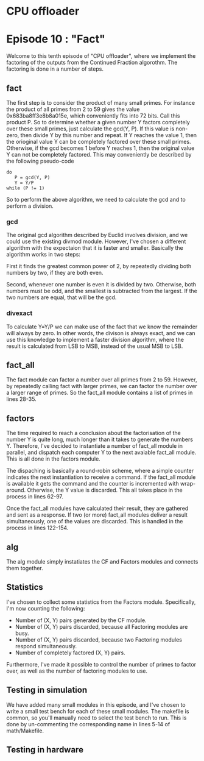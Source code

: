 # CPU offloader
# Episode 10 : "Fact"

Welcome to this tenth episode of "CPU offloader", where we implement
the factoring of the outputs from the Continued Fraction algorothm.
The factoring is done in a number of steps.

## fact
The first step is to consider the product of many small primes.  For instance
the product of all primes from 2 to 59 gives the value 0x683ba8ff3e8b8a015e,
which conveniently fits into 72 bits.  Call this product P. So to determine
whether a given number Y factors completely over these small primes, just
calculate the gcd(Y, P). If this value is non-zero, then divide Y by this number
and repeat. If Y reaches the value 1, then the orioginal value Y can be
completely factored over these small primes. Otherwise, if the gcd becomes 1
before Y reaches 1, then the original value Y can not be completely factored.
This may conveniently be described by the following pseudo-code

```
do
   P = gcd(Y, P)
   Y = Y/P
while (P != 1)
```

So to perform the above algorithm, we need to calculate the gcd and to perform
a division.

### gcd
The original gcd algorithm described by Euclid involves division, and we could
use the existing divmod module. However, I've chosen a different algorithm with
the expectaion that it is faster and smaller. Basically the algorithm works in
two steps:

First it finds the greatest common power of 2, by repeatedly dividing both
numbers by two, if they are both even.

Second, whenever one number is even it is divided by two. Otherwise, both
numbers must be odd, and the smallest is subtracted from the largest.  If the
two numbers are equal, that will be the gcd.

### divexact
To calculate Y=Y/P we can make use of the fact that we know the remainder will
always by zero. In other words, the divison is always exact, and we can use
this knowledge to implement a faster division algorithm, where the result is
calculated from LSB to MSB, instead of the usual MSB to LSB.

## fact\_all
The fact module can factor a number over all primes from 2 to 59. However, by
repeatedly calling fact with larger primes, we can factor the number over a
larger range of primes. So the fact\_all module contains a list of
primes in lines 28-35.

## factors
The time required to reach a conclusion about the factorisation of the number Y
is quite long, much longer than it takes to generate the numbers Y. Therefore,
I've decided to instantiate a number of fact\_all module in parallel, and
dispatch each computer Y to the next avaiable fact\_all module. This is all
done in the factors module.

The dispaching is basically a round-robin scheme, where a simple counter
indicates the next instantiation to receive a command.  If the fact\_all module
is available it gets the command and the counter is incremented with
wrap-around. Otherwise, the Y value is discarded. This all takes place in the
process in lines 62-97.

Once the fact\_all modules have calculated their result, they are gathered and
sent as a response. If two (or more) fact\_all modules deliver a result
simultaneously, one of the values are discarded. This is handled in the process
in lines 122-154.

## alg
The alg module simply instatiates the CF and Factors modules and connects them
together.

## Statistics
I've chosen to collect some statistics from the Factors module. Specifically,
I'm now counting the following:

* Number of (X, Y) pairs generated by the CF module.
* Number of (X, Y) pairs discarded, because all Factoring modules are busy.
* Number of (X, Y) pairs discarded, because two Factoring modules respond simultaneously.
* Number of completely factored (X, Y) pairs.

Furthermore, I've made it possible to control the number of primes to factor
over, as well as the number of factoring modules to use.

## Testing in simulation
We have added many small modules in this episode, and I've chosen to write a small
test bench for each of these small modules. The makefile is common, so you'll manually
need to select the test bench to run. This is done by un-commenting the corresponding
name in lines 5-14 of math/Makefile.

## Testing in hardware

